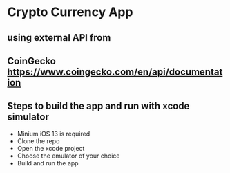 # Crypto Currency App
## using external API from
## CoinGecko https://www.coingecko.com/en/api/documentation
## Steps to build the app and run with xcode simulator
- Minium iOS 13 is required
- Clone the repo
- Open the xcode project
- Choose the emulator of your choice
- Build and run the app
